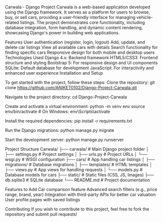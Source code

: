 Carwala - Django Project
Carwala is a web-based application developed using the Django framework. It serves as a platform for users to browse, buy, or sell cars, providing a user-friendly interface for managing vehicle-related listings. The project demonstrates core functionality, including database integration, form handling, and dynamic content rendering, showcasing Django's power in building web applications.

Features
User authentication (register, login, logout)
Add, update, and delete car listings
View all available cars with details
Search functionality for finding specific cars
Responsive design for both mobile and desktop users
Technologies Used
Django 4.x: Backend framework
HTML5/CSS3: Frontend structure and styling
Bootstrap 5: For responsive design and UI components
SQLite: Default database for development
JavaScript: For interactivity and enhanced user experience
Installation and Setup

To get started with the project, follow these steps:
Clone the repository:
git clone https://github.com/ANIKET0102/Django-Project-Carwala.git

Navigate to the project directory:
cd Django-Project-Carwala

Create and activate a virtual environment:
python -m venv env
source env/bin/activate   # On Windows: env\Scripts\activate

Install the required dependencies:
pip install -r requirements.txt

Run the Django migrations:
python manage.py migrate

Start the development server:
python manage.py runserver


Project Structure
Carwala/
├── carwala/               # Main Django project folder
│   ├── settings.py        # Project settings
│   ├── urls.py            # Project URLs
│   └── wsgi.py            # WSGI configuration
├── cars/                  # App handling car listings
│   ├── migrations/        # Database migrations
│   ├── templates/         # HTML templates
│   ├── views.py           # App views for handling requests
│   └── models.py          # Database models for cars
├── static/                # Static files (CSS, JS, Images)
├── db.sqlite3             # SQLite database
└── README.md              # Project documentation

Features to Add
Car comparison feature
Advanced search filters (e.g., price range, brand, year)
Integration with third-party APIs for better car valuation
User profile pages with saved listings

Contributing
If you wish to contribute to this project, feel free to fork the repository and submit pull requests!


